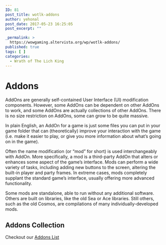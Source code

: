 ```yaml
---
ID: 81
post_title: wotlk-addons
author: yehonal
post_date: 2017-05-23 16:25:05
post_excerpt: ""

_permalink: >
  https://wowgaming.altervista.org/wp/wotlk-addons/
published: true
tags: [ ]
categories:
  - Wrath of The Lich King
---
```

<h1 id="addons" class="clickable-header top-level-header">Addons</h1>
AddOns are generally self-contained User Interface (UI) modification components. However, some AddOns can be dependent on other AddOns to work, and some AddOns are actually collections of other AddOns. There is no size restriction on AddOns, some can grow to be quite massive.

In plain English, an AddOn for a game is just some files you can put in your game folder that can (theoretically) improve your interaction with the game (i.e. make it easier to play, or give you more information about what’s going on in the game).

Often the name modification (or “mod” for short) is used interchangeably with AddOn. More specifically, a mod is a third-party AddOn that alters or enhances some aspect of the game’s interface. Mods can perform a wide variety of tasks, including adding new buttons to the screen, altering the built-in player and party frames. In extreme cases, mods completely supplant the standard game’s interface, usually offering more advanced functionality.

Some mods are standalone, able to run without any additional software. Others are built on libraries, like the old Sea or Ace libraries. Still others, such as the old Cosmos, are compilations of many individually-developed mods.
<h2 id="addons-collection" class="clickable-header">Addons Collection</h2>
Checkout our <a href="./wotlk-addons-list">Addons List</a>